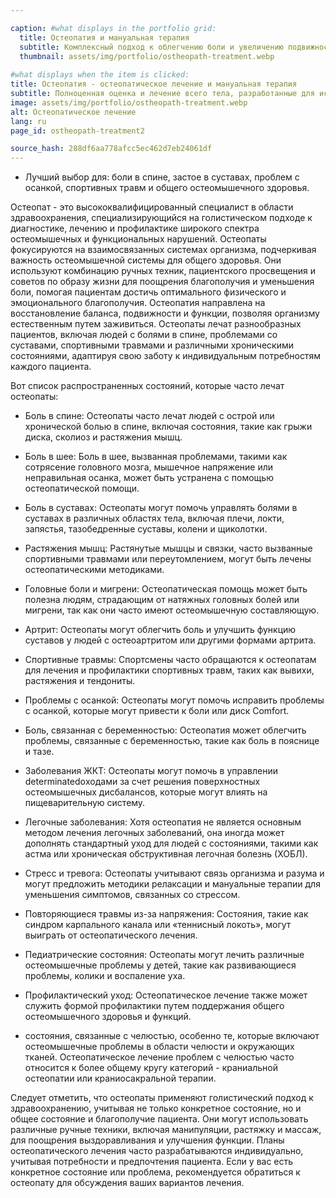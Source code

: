 ```yaml
---

caption: #what displays in the portfolio grid:
  title: Остеопатия и мануальная терапия
  subtitle: Комплексный подход к облегчению боли и увеличению подвижности, восстановление баланса с помощью остеопатических техник.
  thumbnail: assets/img/portfolio/ostheopath-treatment.webp
  
#what displays when the item is clicked:
title: Остеопатия - остеопатическое лечение и мануальная терапия
subtitle: Полноценная оценка и лечение всего тела, разработанные для исправления мышечно-скелетных дисбалансов, снятия боли и улучшения подвижности. Техники могут включать мобилизацию суставов, миофасциальное расслабление и лечение мягких тканей в зависимости от ваших индивидуальных потребностей.
image: assets/img/portfolio/ostheopath-treatment.webp
alt: Остеопатическое лечение
lang: ru
page_id: ostheopath-treatment2

source_hash: 288df6aa778afcc5ec462d7eb24061df
---
```

- Лучший выбор для: боли в спине, застое в суставах, проблем с осанкой, спортивных травм и общего остеомышечного здоровья.

Остеопат - это высококвалифицированный специалист в области здравоохранения, специализирующийся на голистическом подходе к диагностике, лечению и профилактике широкого спектра остеомышечных и функциональных нарушений. Остеопаты фокусируются на взаимосвязанных системах организма, подчеркивая важность остеомышечной системы для общего здоровья. Они используют комбинацию ручных техник, пациентского просвещения и советов по образу жизни для поощрения благополучия и уменьшения боли, помогая пациентам достичь оптимального физического и эмоционального благополучия. Остеопатия направлена на восстановление баланса, подвижности и функции, позволяя организму естественным путем заживиться. Остеопаты лечат разнообразных пациентов, включая людей с болями в спине, проблемами со суставами, спортивными травмами и различными хроническими состояниями, адаптируя свою заботу к индивидуальным потребностям каждого пациента.

Вот список распространенных состояний, которые часто лечат остеопаты:
- Боль в спине: Остеопаты часто лечат людей с острой или хронической болью в спине, включая состояния, такие как грыжи диска, сколиоз и растяжения мышц.
- Боль в шее: Боль в шее, вызванная проблемами, такими как сотрясение головного мозга, мышечное напряжение или неправильная осанка, может быть устранена с помощью остеопатической помощи. 
- Боль в суставах: Остеопаты могут помочь управлять болями в суставах в различных областях тела, включая плечи, локти, запястья, тазобедренные суставы, колени и щиколотки.
- Растяжения мышц: Растянутые мышцы и связки, часто вызванные спортивными травмами или переутомлением, могут быть лечены остеопатическими методиками.
- Головные боли и мигрени: Остеопатическая помощь может быть полезна людям, страдающим от натяжных головных болей или мигрени, так как они часто имеют остеомышечную составляющую.
- Артрит: Остеопаты могут облегчить боль и улучшить функцию суставов у людей с остеоартритом или другими формами артрита.
- Спортивные травмы: Спортсмены часто обращаются к остеопатам для лечения и профилактики спортивных травм, таких как вывихи, растяжения и тендониты.
- Проблемы с осанкой: Остеопаты могут помочь исправить проблемы с осанкой, которые могут привести к боли или диск Comfort.

- Боль, связанная с беременностью: Остеопатия может облегчить проблемы, связанные с беременностью, такие как боль в пояснице и тазе.
- Заболевания ЖКТ: Остеопаты могут помочь в управлении determinatedoходами за счет решения поверхностных остеомышечных дисбалансов, которые могут влиять на пищеварительную систему.
- Легочные заболевания: Хотя остеопатия не является основным методом лечения легочных заболеваний, она иногда может дополнять стандартный уход для людей с состояниями, такими как астма или хроническая обструктивная легочная болезнь (ХОБЛ).
- Стресс и тревога: Остеопаты учитывают связь организма и разума и могут предложить методики релаксации и мануальные терапии для уменьшения симптомов, связанных со стрессом.
- Повторяющиеся травмы из-за напряжения: Состояния, такие как синдром карпального канала или «теннисный локоть», могут выиграть от остеопатического лечения.
- Педиатрические состояния: Остеопаты могут лечить различные остеомышечные проблемы у детей, такие как развивающиеся проблемы, колики и воспаление уха.
- Профилактический уход: Остеопатическое лечение также может служить формой профилактики путем поддержания общего остеомышечного здоровья и функций.
- состояния, связанные с челюстью, особенно те, которые включают остеомышечные проблемы в области челюсти и окружающих тканей. Остеопатическое лечение проблем с челюстью часто относится к более общему кругу категорий - краниальной остеопатии или краниосакральной терапии.

Следует отметить, что остеопаты применяют голистический подход к здравоохранению, учитывая не только конкретное состояние, но и общее состояние и благополучие пациента. Они могут использовать различные ручные техники, включая манипуляции, растяжку и массаж, для поощрения выздоравливания и улучшения функции. Планы остеопатического лечения часто разрабатываются индивидуально, учитывая потребности и предпочтения пациента. Если у вас есть конкретное состояние или проблема, рекомендуется обратиться к остеопату для обсуждения ваших вариантов лечения.